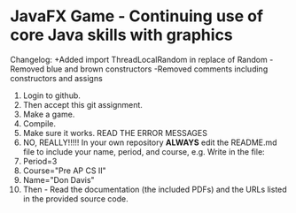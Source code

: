 # JavaFX Game - Continuing use of core Java skills with graphics 

Changelog:
+Added import ThreadLocalRandom in replace of Random
-Removed blue and brown constructors
-Removed comments including constructors and assigns

1. Login to github.
2. Then accept this git assignment.
3. Make a game.
4. Compile.
5. Make sure it works. READ THE ERROR MESSAGES
6.  NO, REALLY!!!!! In your own repository ****ALWAYS****  edit the README.md file to include your name, period, and course, e.g. Write in the file:
  1.  Period=3
  2.  Course="Pre AP CS II"
  3.  Name="Don Davis"
7. Then - Read the documentation (the included PDFs) and the URLs listed in the provided source code.
